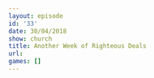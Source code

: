 ```yaml
---
layout: episode
id: '33'
date: 30/04/2018
show: church
title: Another Week of Righteous Deals
url: 
games: []
---
```

